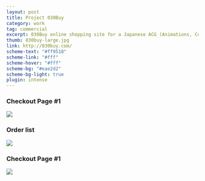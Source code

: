 ```yaml
---
layout: post
title: Project 030Buy
category: work
tag: commercial
excerpt: 030Buy online shopping site for a Japanese ACG (Animations, Comics and Games) community
thumb: 030buy-large.jpg
link: http://030buy.com/
scheme-text: "#ff9518"
scheme-link: "#fff"
scheme-hover: "#fff"
scheme-bg: "#eae2d2"
scheme-bg-light: true
plugin: intense
---
```


<h3>Checkout Page #1</h3>
<p class=browser><img src="{{ site.file }}/030buy-01.png"></p>

<h3>Order list</h3>
<p class=browser><img src="{{ site.file }}/030buy-04.png"></p>

<h3>Checkout Page #1</h3>
<p class=browser><img src="{{ site.file }}/030buy-02.png"></p>
